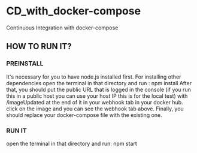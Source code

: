 # CD_with_docker-compose
Continuous Integration with docker-compose
## HOW TO RUN IT?

### PREINSTALL
It's necessary for you to have node.js installed first.
For installing other dependencies open the terminal in that directory and run :
npm install
After that, you should put the public URL that is logged in the console (if you run this in a public host you can use
 your host IP this is for the local test) with /imageUpdated at the end of it in your webhook tab in your docker hub. click on the image and you can see
 the webhook tab above.
Finally, you should replace your docker-compose file with the existing one.

### RUN IT
open the terminal in that directory and run:
npm start
